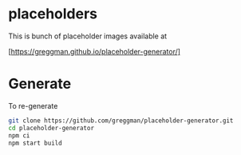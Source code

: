 # placeholders

This is bunch of placeholder images available at

[https://greggman.github.io/placeholder-generator/]

# Generate

To re-generate

```sh
git clone https://github.com/greggman/placeholder-generator.git
cd placeholder-generator
npm ci
npm start build
```
